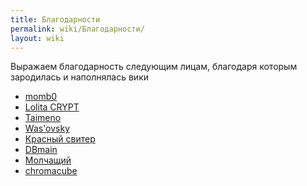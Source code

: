 ```yaml
---
title: Благодарности
permalink: wiki/Благодарности/
layout: wiki
---
```


Выражаем благодарность следующим лицам, благодаря которым зародилась и
наполнялась вики

-   [momb0](https://vk.com/momb0)<span style="font-size:13px;">  </span>
-   [Lolita CRYPT](https://vk.com/id283474647)
-   [Taimeno](https://vk.com/idfenikals)
-   [Was'ovsky](https://vk.com/w45ya)
-   [Красный свитер](https://vk.com/mcrobmar)
-   [DBmain](https://vk.com/russkiypoopforever)
-   [Молчащий](https://vk.com/id265955611)
-   [chromacube](https://vk.com/chromacube)
